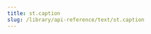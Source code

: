 ```yaml
---
title: st.caption
slug: /library/api-reference/text/st.caption
---
```


<Autofunction function="streamlit.caption" />

